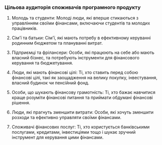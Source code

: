 ### Цільова аудиторія споживачів програмного продукту

1. Молодь та студенти: Молоді люди, які вперше стикаються з управлінням своїми фінансами, включаючи студентів та молодих працівників.

2. Сім'ї та батьки: Сім'ї, які мають потребу в ефективному керуванні родинним бюджетом та плануванні витрат.

3. Підприємці та фрілансери: Особи, які працюють на себе або мають власний бізнес, та потребують інструменти для фінансового керування та бюджетування.

4. Люди, які мають фінансові цілі: Ті, хто ставить перед собою фінансові цілі, такі як заощадження на велику покупку, інвестування, власний будинок чи пенсійний фонд.

5. Особи, що шукають фінансову грамотність: Ті, хто бажає навчитися краще розуміти фінансові питання та приймати обдумані фінансові рішення.

6. Люди, які прагнуть зменшити витрати: Особи, які хочуть зменшити розходи та ефективно управляти своїми фінансами.

7. Споживачі фінансових послуг: Ті, хто користується банківськими послугами, кредитами, інвестиціями тощо і шукає зручний інструмент для керування цими фінансами.